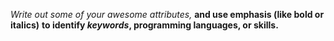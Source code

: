 *Write out some of your awesome attributes,* __and use emphasis (like bold or italics)__ **to identify _keywords_, programming languages, or skills.** 
